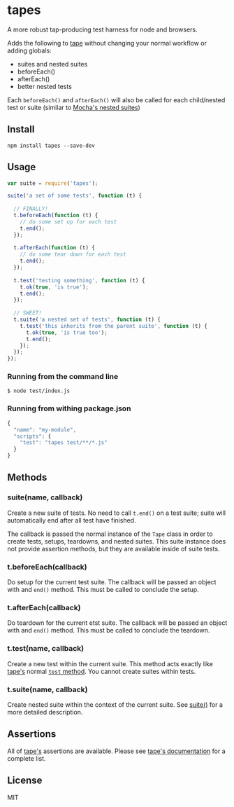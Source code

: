 # tapes

A more robust tap-producing test harness for node and browsers.

Adds the following to [tape](https://github.com/substack/tape) without changing your normal workflow or adding globals:

* suites and nested suites
* beforeEach()
* afterEach()
* better nested tests

Each `beforeEach()` and `afterEach()` will also be called for each child/nested test or suite (similar to [Mocha's nested suites](http://visionmedia.github.io/mocha/))

## Install

```
npm install tapes --save-dev
```

## Usage

```js
var suite = require('tapes');

suite('a set of some tests', function (t) {
  
  // FINALLY!
  t.beforeEach(function (t) {
    // do some set up for each test
    t.end();
  });
  
  t.afterEach(function (t) {
    // do some tear down for each test
    t.end();
  });
  
  t.test('testing something', function (t) {
    t.ok(true, 'is true');
    t.end();
  });
  
  // SWEET!
  t.suite('a nested set of tests', function (t) {
    t.test('this inherits from the parent suite', function (t) {
      t.ok(true, 'is true too');
      t.end();
    });
  });
});
```

### Running from the command line

```
$ node test/index.js
```

### Running from withing package.json

```js
{
  "name": "my-module",
  "scripts": {
    "test": "tapes test/**/*.js"
  }
}
```

## Methods

### suite(name, callback)

Create a new suite of tests. No need to call `t.end()` on a test suite; suite will automatically end after all test have finished.

The callback is passed the normal instance of the `Tape` class in order to create tests, setups, teardowns, and nested suites. This suite instance does not provide assertion methods, but they are available inside of suite tests.

### t.beforeEach(callback)

Do setup for the current test suite. The callback will be passed an object with and `end()` method. This must be called to conclude the setup.

### t.afterEach(callback)

Do teardown for the current etst suite. The callback will be passed an object with and `end()` method. This must be called to conclude the teardown.

### t.test(name, callback)

Create a new test within the current suite. This method acts exactly like [tape's](https://github.com/substack/tape) normal [`test` method](https://github.com/substack/tape#testname-cb). You cannot create suites within tests.

### t.suite(name, callback)

Create nested suite within the context of the current suite. See [suite()](#suitename-callback) for a more detailed description.

## Assertions

All of [tape's](https://github.com/substack/tape) assertions are available. Please see [tape's documentation](https://github.com/substack/tape#tokvalue-msg) for a complete list.

## License

MIT